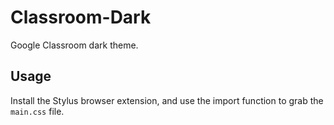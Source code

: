 # Classroom-Dark
Google Classroom dark theme.

## Usage

Install the Stylus browser extension, and use the import function to grab the `main.css` file.
